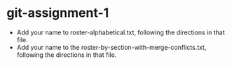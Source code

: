 # git-assignment-1

* Add your name to roster-alphabetical.txt, following the directions in that file.
* Add your name to the roster-by-section-with-merge-conflicts.txt, following the directions in that file.
